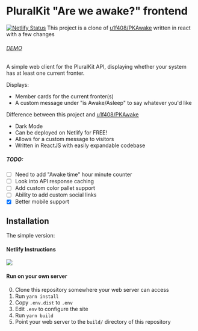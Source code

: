 # PluralKit "Are we awake?" frontend
[![Netlify Status](https://api.netlify.com/api/v1/badges/05a73512-de23-4f5f-8b08-9a14ac2604f4/deploy-status)](https://app.netlify.com/sites/teanooks/deploys)
This project is a clone of [u1f408/PKAwake](https://github.com/u1f408/PKAwake) written in react with a few changes

###### [DEMO](https://teanooks.co/)

A simple web client for the PluralKit API, displaying
whether your system has at least one current fronter.

Displays:

- Member cards for the current fronter(s)
- A custom message under "is Awake/Asleep" to say whatever you'd like

Difference between this project and [u1f408/PKAwake](https://github.com/u1f408/PKAwake)

- Dark Mode
- Can be deployed on Netlify for FREE!
- Allows for a custom message to visitors
- Written in ReactJS with easily expandable codebase

##### TODO:
 - [ ] Need to add "Awake time" hour minute counter
 - [ ] Look into API response caching
 - [ ] Add custom color pallet support 
 - [ ] Ability to add custom social links
 - [x] Better mobile support

## Installation

The simple version:

#### Netlify Instructions 
[![](https://www.netlify.com/img/deploy/button.svg)](https://app.netlify.com/start/deploy?repository=https://github.com/jcsumlin/plural-kit-awake)


#### Run on your own server

0. Clone this repository somewhere your web server can access
0. Run `yarn install`
0. Copy `.env.dist` to `.env`
0. Edit `.env` to configure the site
0. Run `yarn build`
0. Point your web server to the `build/` directory of this repository

